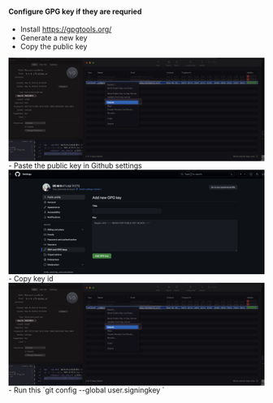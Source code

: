#### Configure GPG key if they are requried
- Install https://gpgtools.org/ 
- Generate a new key
- Copy the public key  
<img src="img/CleanShot 2024-05-16 at 10.56.53@2x.png" alt="Copy key id" align="center" width="800"/>
- Paste the public key in Github settings  
<img src="img/CleanShot 2024-05-16 at 10.54.31@2x.png" alt="Copy key id" align="center" width="800"/>
- Copy key id  
<img src="img/CleanShot 2024-05-16 at 10.56.53@2x.png" alt="Copy key id" align="center" width="800"/>
- Run this `git config --global  user.signingkey <key id>`

